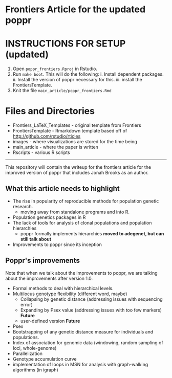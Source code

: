 # Frontiers Article for the updated poppr


# INSTRUCTIONS FOR SETUP (**updated**)

1. Open `poppr_frontiers.Rproj` in Rstudio.
2. Run `make boot`. This will do the following:
    i. Install dependent packages.
    ii. Install the version of poppr necessary for this.
    iii. install the FrontiersTemplate.
4. Knit the file `main_article/poppr_frontiers.Rmd`

# Files and Directories

 - Frontiers\_LaTeX\_Templates - original template from Frontiers
 - FrontiersTemplate - Rmarkdown template based off of http://github.com/rstudio/rticles
 - images - where visualizations are stored for the time being
 - main_article - where the paper is written
 - Rscripts - various R scripts

********

This repository will contain the writeup for the frontiers article for the improved version of poppr that includes Jonah Brooks as an author.

## What this article needs to highlight

- The rise in popularity of reproducible methods for population genetic research.
    - moving away from standalone programs and into R.
- Population genetics packages in R
- The lack of tools for analysis of clonal populations and population hierarchies
    - poppr formally implements hierarchies **moved to adegenet, but can still talk about**
- Improvements to poppr since its inception

## Poppr's improvements

Note that when we talk about the improvements to poppr, we are talking about the improvements after version 1.0.

- Formal methods to deal with hierarchical levels.
- Multilocus genotype flexibility (different word, maybe)
    - Collapsing by genetic distance (addressing issues with sequencing error)
    - Expanding by Psex value (addressing issues with too few markers) **Future**
    - user-defined version **Future**
- Psex
- Bootstrapping of any genetic distance measure for individuals and populations. 
- Index of association for genomic data (windowing, random sampling of loci, whole-genome)
- Parallelization
- Genotype accumulation curve
- implementation of loops in MSN for analysis with graph-walking algorithms (in igraph)